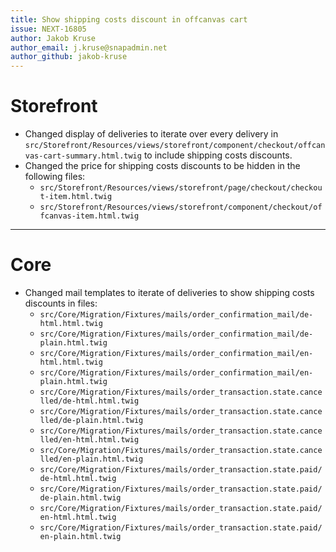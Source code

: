 ```yaml
---
title: Show shipping costs discount in offcanvas cart
issue: NEXT-16805
author: Jakob Kruse
author_email: j.kruse@snapadmin.net
author_github: jakob-kruse
---
```


# Storefront
* Changed display of deliveries to iterate over every delivery in `src/Storefront/Resources/views/storefront/component/checkout/offcanvas-cart-summary.html.twig` to include shipping costs discounts.
* Changed the price for shipping costs discounts to be hidden in the following files:
  - `src/Storefront/Resources/views/storefront/page/checkout/checkout-item.html.twig`
  - `src/Storefront/Resources/views/storefront/component/checkout/offcanvas-item.html.twig`
___
# Core
* Changed mail templates to iterate of deliveries to show shipping costs discounts in files:
  - `src/Core/Migration/Fixtures/mails/order_confirmation_mail/de-html.html.twig`
  - `src/Core/Migration/Fixtures/mails/order_confirmation_mail/de-plain.html.twig`
  - `src/Core/Migration/Fixtures/mails/order_confirmation_mail/en-html.html.twig`
  - `src/Core/Migration/Fixtures/mails/order_confirmation_mail/en-plain.html.twig`
  - `src/Core/Migration/Fixtures/mails/order_transaction.state.cancelled/de-html.html.twig`
  - `src/Core/Migration/Fixtures/mails/order_transaction.state.cancelled/de-plain.html.twig`
  - `src/Core/Migration/Fixtures/mails/order_transaction.state.cancelled/en-html.html.twig`
  - `src/Core/Migration/Fixtures/mails/order_transaction.state.cancelled/en-plain.html.twig`
  - `src/Core/Migration/Fixtures/mails/order_transaction.state.paid/de-html.html.twig`
  - `src/Core/Migration/Fixtures/mails/order_transaction.state.paid/de-plain.html.twig`
  - `src/Core/Migration/Fixtures/mails/order_transaction.state.paid/en-html.html.twig`
  - `src/Core/Migration/Fixtures/mails/order_transaction.state.paid/en-plain.html.twig`
